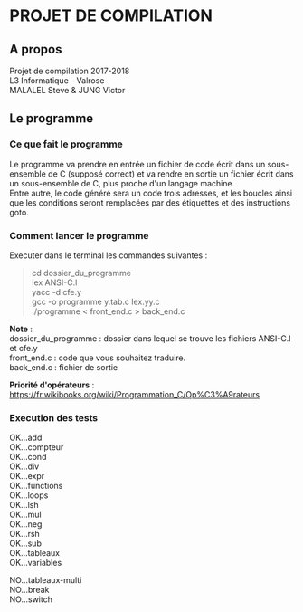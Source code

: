# PROJET DE COMPILATION
## A propos
Projet de compilation 2017-2018  
L3 Informatique - Valrose  
MALALEL Steve & JUNG Victor  
  
## Le programme
### Ce que fait le programme
Le programme va prendre en entrée un fichier de code écrit dans un sous-ensemble de C (supposé correct) et va rendre en sortie un fichier écrit dans un sous-ensemble de C, plus proche d'un langage machine.  
Entre autre, le code généré sera un code trois adresses, et les boucles ainsi que les conditions seront remplacées par des étiquettes et des instructions goto.  
  
### Comment lancer le programme
Executer dans le terminal les commandes suivantes :
> cd dossier_du_programme  
> lex ANSI-C.l  
> yacc -d cfe.y  
> gcc -o programme y.tab.c lex.yy.c  
> ./programme < front_end.c > back_end.c  

**Note** :  
dossier_du_programme : dossier dans lequel se trouve les fichiers ANSI-C.l et cfe.y  
front_end.c : code que vous souhaitez traduire.  
back_end.c : fichier de sortie  

**Priorité d'opérateurs** : https://fr.wikibooks.org/wiki/Programmation_C/Op%C3%A9rateurs

### Execution des tests
OK...add  
OK...compteur  
OK...cond  
OK...div  
OK...expr  
OK...functions  
OK...loops  
OK...lsh  
OK...mul  
OK...neg  
OK...rsh  
OK...sub  
OK...tableaux  
OK...variables  
  
NO...tableaux-multi  
NO...break  
NO...switch  
